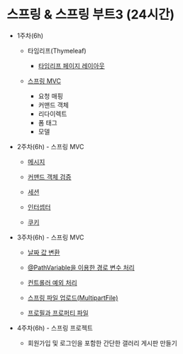 # 스프링 & 스프링 부트3 (24시간)

* 1주차(6h)
	- 타임리프(Thymeleaf)
		- [타임리프 페이지 레이아웃](https://github.com/yonggyo1125/curriculum300H/tree/main/6.Spring%20%26%20Spring%20Boot(75%EC%8B%9C%EA%B0%84)/15~16%EC%9D%BC%EC%B0%A8(6h)%20-%20%ED%83%80%EC%9E%84%EB%A6%AC%ED%94%84(Thymeleaf)#%ED%83%80%EC%9E%84%EB%A6%AC%ED%94%84-%ED%8E%98%EC%9D%B4%EC%A7%80-%EB%A0%88%EC%9D%B4%EC%95%84%EC%9B%83)
		
	- [스프링 MVC](https://github.com/yonggyo1125/curriculum300H/tree/main/6.Spring%20%26%20Spring%20Boot(75%EC%8B%9C%EA%B0%84)/6%EC%9D%BC%EC%B0%A8(3h)%20-%20%EC%8A%A4%ED%94%84%EB%A7%81%20MVC(%EC%9A%94%EC%B2%AD%EB%A7%A4%ED%95%91%2C%20%EC%BB%A4%EB%A7%A8%EB%93%9C%20%EA%B0%9D%EC%B2%B4%2C%20%ED%8F%BC%20%ED%83%9C%EA%B7%B8%2C%20%EB%AA%A8%EB%8D%B8))
		- 요청 매핑
		- 커맨드 객체
		- 리다이렉트
		- 폼 태그
		- 모델 
		
* 2주차(6h) - 스프링 MVC
	- [메시지](https://github.com/yonggyo1125/curriculum300H/tree/main/6.Spring%20%26%20Spring%20Boot(75%EC%8B%9C%EA%B0%84)/7%EC%9D%BC%EC%B0%A8(3h)%20-%20%EC%8A%A4%ED%94%84%EB%A7%81%20MVC(%EB%A9%94%EC%84%B8%EC%A7%80%2C%20%EC%BB%A4%EB%A7%A8%EB%93%9C%20%EA%B0%9D%EC%B2%B4%20%EA%B2%80%EC%A6%9D))
	
	- [커맨드 객체 검증](https://github.com/yonggyo1125/curriculum300H/tree/main/6.Spring%20%26%20Spring%20Boot(75%EC%8B%9C%EA%B0%84)/7%EC%9D%BC%EC%B0%A8(3h)%20-%20%EC%8A%A4%ED%94%84%EB%A7%81%20MVC(%EB%A9%94%EC%84%B8%EC%A7%80%2C%20%EC%BB%A4%EB%A7%A8%EB%93%9C%20%EA%B0%9D%EC%B2%B4%20%EA%B2%80%EC%A6%9D)#%EC%BB%A4%EB%A7%A8%EB%93%9C-%EA%B0%9D%EC%B2%B4%EC%9D%98-%EA%B0%92-%EA%B2%80%EC%A6%9D%EA%B3%BC-%EC%97%90%EB%9F%AC-%EB%A9%94%EC%8B%9C%EC%A7%80-%EC%B2%98%EB%A6%AC)
	
	- [세션](https://github.com/yonggyo1125/curriculum300H/tree/main/6.Spring%20%26%20Spring%20Boot(75%EC%8B%9C%EA%B0%84)/8%EC%9D%BC%EC%B0%A8(3h)%20-%20%EC%8A%A4%ED%94%84%EB%A7%81%20MVC(%EC%84%B8%EC%85%98%2C%20%EC%9D%B8%ED%84%B0%EC%85%89%ED%84%B0%2C%20%EC%BF%A0%ED%82%A4)#%EC%8A%A4%ED%94%84%EB%A7%81-mvc--%EC%84%B8%EC%85%98-%EC%9D%B8%ED%84%B0%EC%85%89%ED%84%B0-%EC%BF%A0%ED%82%A4)
	
	- [인터셉터](https://github.com/yonggyo1125/curriculum300H/tree/main/6.Spring%20%26%20Spring%20Boot(75%EC%8B%9C%EA%B0%84)/8%EC%9D%BC%EC%B0%A8(3h)%20-%20%EC%8A%A4%ED%94%84%EB%A7%81%20MVC(%EC%84%B8%EC%85%98%2C%20%EC%9D%B8%ED%84%B0%EC%85%89%ED%84%B0%2C%20%EC%BF%A0%ED%82%A4)#%EC%9D%B8%ED%84%B0%EC%85%89%ED%84%B0-%EC%82%AC%EC%9A%A9%ED%95%98%EA%B8%B0)
	
	- [쿠키](https://github.com/yonggyo1125/curriculum300H/tree/main/6.Spring%20%26%20Spring%20Boot(75%EC%8B%9C%EA%B0%84)/8%EC%9D%BC%EC%B0%A8(3h)%20-%20%EC%8A%A4%ED%94%84%EB%A7%81%20MVC(%EC%84%B8%EC%85%98%2C%20%EC%9D%B8%ED%84%B0%EC%85%89%ED%84%B0%2C%20%EC%BF%A0%ED%82%A4)#%EC%BB%A8%ED%8A%B8%EB%A1%A4%EB%9F%AC%EC%97%90%EC%84%9C-%EC%BF%A0%ED%82%A4-%EC%82%AC%EC%9A%A9%ED%95%98%EA%B8%B0)
	
* 3주차(6h) - 스프링 MVC
	- [날짜 값 변환](https://github.com/yonggyo1125/curriculum300H/tree/main/6.Spring%20%26%20Spring%20Boot(75%EC%8B%9C%EA%B0%84)/9%EC%9D%BC%EC%B0%A8(3h)%20-%20%EC%8A%A4%ED%94%84%EB%A7%81%20MVC(%EB%82%A0%EC%A7%9C%20%EA%B0%92%20%EB%B3%80%ED%99%98%2C%20%40PathVariable%2C%20%EC%BB%A8%ED%8A%B8%EB%A1%A4%EB%9F%AC%20%EC%98%88%EC%99%B8%20%EC%B2%98%EB%A6%AC)#%EC%8A%A4%ED%94%84%EB%A7%81-mvc--%EB%82%A0%EC%A7%9C-%EA%B0%92-%EB%B3%80%ED%99%98-pathvariable-%EC%9D%B5%EC%85%89%EC%85%98-%EC%B2%98%EB%A6%AC)

	- [@PathVariable을 이용한 경로 변수 처리](https://github.com/yonggyo1125/curriculum300H/tree/main/6.Spring%20%26%20Spring%20Boot(75%EC%8B%9C%EA%B0%84)/9%EC%9D%BC%EC%B0%A8(3h)%20-%20%EC%8A%A4%ED%94%84%EB%A7%81%20MVC(%EB%82%A0%EC%A7%9C%20%EA%B0%92%20%EB%B3%80%ED%99%98%2C%20%40PathVariable%2C%20%EC%BB%A8%ED%8A%B8%EB%A1%A4%EB%9F%AC%20%EC%98%88%EC%99%B8%20%EC%B2%98%EB%A6%AC)#pathvariable%EC%9D%84-%EC%9D%B4%EC%9A%A9%ED%95%9C-%EA%B2%BD%EB%A1%9C-%EB%B3%80%EC%88%98-%EC%B2%98%EB%A6%AC)
	
	- [컨트롤러 예외 처리](https://github.com/yonggyo1125/curriculum300H/tree/main/6.Spring%20%26%20Spring%20Boot(75%EC%8B%9C%EA%B0%84)/9%EC%9D%BC%EC%B0%A8(3h)%20-%20%EC%8A%A4%ED%94%84%EB%A7%81%20MVC(%EB%82%A0%EC%A7%9C%20%EA%B0%92%20%EB%B3%80%ED%99%98%2C%20%40PathVariable%2C%20%EC%BB%A8%ED%8A%B8%EB%A1%A4%EB%9F%AC%20%EC%98%88%EC%99%B8%20%EC%B2%98%EB%A6%AC)#%EC%BB%A8%ED%8A%B8%EB%A1%A4%EB%9F%AC-%EC%9D%B5%EC%85%89%EC%85%98-%EC%B2%98%EB%A6%AC%ED%95%98%EA%B8%B0)
	
	- [스프링 파일 업로드(MultipartFile)](https://github.com/yonggyo1125/curriculum300H/tree/main/6.Spring%20%26%20Spring%20Boot(75%EC%8B%9C%EA%B0%84)/10%EC%9D%BC%EC%B0%A8(3h)%20-%20%ED%8C%8C%EC%9D%BC%20%EC%97%85%EB%A1%9C%EB%93%9C(MultipartFile)%2C%20%ED%94%84%EB%A1%9C%ED%95%84%EA%B3%BC%20%ED%94%84%EB%A1%9C%ED%8D%BC%ED%8B%B0%20%ED%8C%8C%EC%9D%BC#%ED%94%84%EB%A1%9C%EC%A0%9D%ED%8A%B8-%EC%A4%80%EB%B9%84)
	
	- [프로필과 프로퍼티 파일](https://github.com/yonggyo1125/curriculum300H/tree/main/6.Spring%20%26%20Spring%20Boot(75%EC%8B%9C%EA%B0%84)/10%EC%9D%BC%EC%B0%A8(3h)%20-%20%ED%8C%8C%EC%9D%BC%20%EC%97%85%EB%A1%9C%EB%93%9C(MultipartFile)%2C%20%ED%94%84%EB%A1%9C%ED%95%84%EA%B3%BC%20%ED%94%84%EB%A1%9C%ED%8D%BC%ED%8B%B0%20%ED%8C%8C%EC%9D%BC#%ED%94%84%EB%A1%9C%ED%95%84%EA%B3%BC-%ED%94%84%EB%A1%9C%ED%8D%BC%ED%8B%B0-%ED%8C%8C%EC%9D%BC)
	
* 4주차(6h) - 스프링 프로젝트
	- 회원가입 및 로그인을 포함한 간단한 갤러리 게시판 만들기